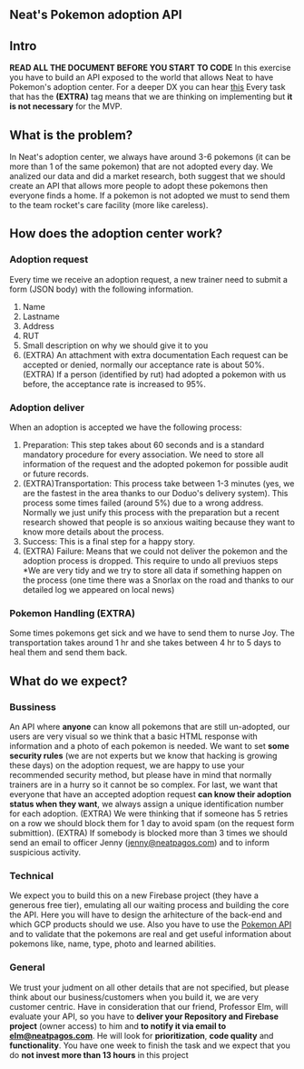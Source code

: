 ## Neat's Pokemon adoption API

## Intro
**READ ALL THE DOCUMENT BEFORE YOU START TO CODE**
In this exercise you have to build an API exposed to the world that allows Neat to have Pokemon's adoption center. For a deeper DX you can hear [this](https://www.youtube.com/watch?v=3Q0nQQIKESw)
Every task that has the **(EXTRA)** tag means that we are thinking on implementing but **it is not necessary** for the MVP.
## What is the problem?
In Neat's adoption center, we always have around 3-6 pokemons (it can be more than 1 of the same pokemon) that are not adopted every day. We analized our data and did a market research, both suggest that we should create an API that allows more people to adopt these pokemons then everyone finds a home. If a pokemon is not adopted we must to send them to the team rocket's care facility (more like careless).
## How does the adoption center work?
### Adoption request
Every time we receive an adoption request, a new trainer need to submit a form (JSON body) with the following information.
1. Name
2. Lastname
3. Address
4. RUT
5. Small description on why we should give it to you
6. (EXTRA) An attachment with extra documentation
Each request can be accepted or denied, normally our acceptance rate is about 50%.
(EXTRA) If a person (identified by rut) had adopted a pokemon with us before, the acceptance rate is increased to 95%.
### Adoption deliver
When an adoption is accepted we have the following process:
1. Preparation: This step takes about 60 seconds and is a standard mandatory procedure for every association. We need to store all information of the request and the adopted pokemon for possible audit or future records.
2. (EXTRA)Transportation: This process take between 1-3 minutes (yes, we are the fastest in the area thanks to our Doduo's delivery system). This process some times failed (around 5%) due to a wrong address. Normally we just unify this process with the preparation but a recent research showed that people is so anxious waiting because they want to know more details about the process. 
3. Success: This is a final step for a happy story.
4. (EXTRA) Failure: Means that we could not deliver the pokemon and the adoption process is dropped. This require to undo all previuos steps
*We are very tidy and we try to store all data if something happen on the process (one time there was a Snorlax on the road and thanks to our detailed log we appeared on local news)

### Pokemon Handling (EXTRA)
Some times pokemons get sick and we have to send them to nurse Joy. The transportation takes around 1 hr and she takes between 4 hr to 5 days to heal them and send them back.

## What do we expect?
### Bussiness
An API where **anyone** can know all pokemons that are still un-adopted, our users are very visual so we think that a basic HTML response with information and a photo of each pokemon is needed. We want to set **some security rules** (we are not experts but we know that hacking is growing these days) on the adoption request, we are happy to use your recommended security method, but please have in mind that normally trainers are in a hurry so it cannot be so complex. For last, we want that everyone that have an accepted adoption request **can know their adoption status when they want**, we always assign a unique identification number for each adoption.
(EXTRA) We were thinking that if someone has 5 retries on a row we should block them for 1 day to avoid spam (on the request form submittion).
(EXTRA) If somebody is blocked more than 3 times we should send an email to officer Jenny (jenny@neatpagos.com) and to inform suspicious activity.

### Technical
We expect you to build this on a new Firebase project (they have a generous free tier), emulating all our waiting process and building the core the API. Here you will have to design the arhitecture of the back-end and which GCP products should we use. Also you have to use the [Pokemon API]([https://pokeapi.co/) and to validate that the pokemons are real and get useful information about pokemons like, name, type, photo and learned abilities.
### General
We trust your judment on all other details that are not specified, but please think about our business/customers when you build it, we are very customer centric.
Have in consideration that our friend, Professor Elm, will evaluate your API, so you have to **deliver your Repository and Firebase project** (owner access) to him and **to notify it via email to elm@neatpagos.com**. He will look for **prioritization**, **code quality** and **functionality**.
You have one week to finish the task and we expect that you do **not invest more than 13 hours** in this project
